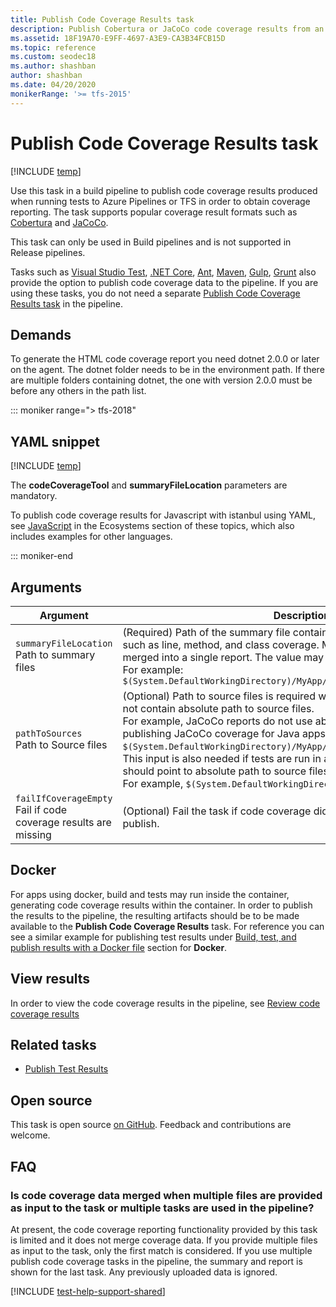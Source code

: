 ```yaml
---
title: Publish Code Coverage Results task
description: Publish Cobertura or JaCoCo code coverage results from an Azure Pipelines or TFS build
ms.assetid: 18F19A70-E9FF-4697-A3E9-CA3B34FCB15D
ms.topic: reference
ms.custom: seodec18
ms.author: shashban
author: shashban
ms.date: 04/20/2020
monikerRange: '>= tfs-2015'
---
```


# Publish Code Coverage Results task

[!INCLUDE [temp](../../includes/version-tfs-2015-rtm.md)]

Use this task in a build pipeline to publish code coverage results produced when
running tests to Azure Pipelines or TFS in order to obtain coverage reporting.
The task supports popular coverage result formats such as
[Cobertura](https://cobertura.github.io/cobertura/) and [JaCoCo](https://www.eclemma.org/jacoco/).

This task can only be used in Build pipelines and is not supported in Release pipelines.

Tasks such as [Visual Studio Test](vstest.md), [.NET Core](../build/dotnet-core-cli.md),
[Ant](../build/ant.md), [Maven](../build/maven.md), [Gulp](../build/gulp.md), [Grunt](../build/grunt.md)
also provide the option to publish code coverage data to the pipeline.
If you are using these tasks, you do not need a separate [Publish Code Coverage Results task](publish-code-coverage-results.md)
in the pipeline.

## Demands

To generate the HTML code coverage report you need dotnet 2.0.0 or later on the agent. The dotnet folder needs to be in the environment path. If there are multiple folders containing dotnet, the one with version 2.0.0 must be before any others in the path list.

::: moniker range="> tfs-2018"

## YAML snippet

[!INCLUDE [temp](../includes/yaml/PublishCodeCoverageResultsV2.md)]

The **codeCoverageTool** and **summaryFileLocation** parameters are mandatory. 

To publish code coverage results for Javascript with istanbul using YAML, see [JavaScript](../../ecosystems/javascript.md) in the Ecosystems section of these topics, which also includes examples for other languages. 

::: moniker-end

## Arguments

|Argument|Description|
|--- |--- |
|`summaryFileLocation` <br/>Path to summary files|(Required) Path of the summary file containing code coverage statistics, such as line, method, and class coverage. Multiple summary files will be merged into a single report. The value may contain minimatch patterns. <br/>For example: `$(System.DefaultWorkingDirectory)/MyApp/**/site/cobertura/coverage.xml`|
|`pathToSources` <br/>Path to Source files|(Optional) Path to source files is required when coverage XML reports do not contain absolute path to source files. <br/>For example, JaCoCo reports do not use absolute paths and when publishing JaCoCo coverage for Java apps, the pattern would be similar to `$(System.DefaultWorkingDirectory)/MyApp/src/main/java/`. <br/>This input is also needed if tests are run in a docker container. This input should point to absolute path to source files on the host. <br/>For example, `$(System.DefaultWorkingDirectory)/MyApp/`|
|`failIfCoverageEmpty`<br/>Fail if code coverage results are missing|(Optional) Fail the task if code coverage did not produce any results to publish.|

## Docker
For apps using docker, build and tests may run inside the container, generating code coverage results within the container. In order to publish the results to  the pipeline, the resulting artifacts should be to be made available to the **Publish Code Coverage Results** task. For reference you can see a similar example for publishing test results under [Build, test, and publish results with a Docker file](publish-test-results.md) section for **Docker**.

## View results
In order to view the code coverage results in the pipeline, see [Review code coverage results](../../test/review-code-coverage-results.md)

## Related tasks

* [Publish Test Results](publish-test-results.md)

## Open source

This task is open source [on GitHub](https://github.com/Microsoft/azure-pipelines-tasks). Feedback and contributions are welcome.

## FAQ

### Is code coverage data merged when multiple files are provided as input to the task or multiple tasks are used in the pipeline? 
At present, the code coverage reporting functionality provided by this task is limited and it does not merge coverage data. If you provide multiple files as input to the task, only the first match is considered. 
If you use multiple publish code coverage tasks in the pipeline, the summary and report is shown for the last task. Any previously uploaded data is ignored.

[!INCLUDE [test-help-support-shared](../../includes/test-help-support-shared.md)]

